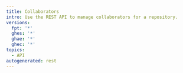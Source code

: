 ```yaml
---
title: Collaborators
intro: Use the REST API to manage collaborators for a repository.
versions:
  fpt: '*'
  ghes: '*'
  ghae: '*'
  ghec: '*'
topics:
  - API
autogenerated: rest
---
```




<!-- Content after this section is automatically generated -->
